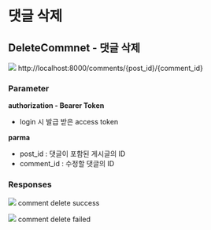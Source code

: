 # 댓글 삭제

## DeleteCommnet - 댓글 삭제

<img src="https://img.shields.io/badge/DELETE-red?style=plastic&logo=appveyor&logo=DELETE"/> http://localhost:8000/comments/{post_id}/{comment_id}

### Parameter

**authorization - Bearer Token**

- login 시 발급 받은 access token

**parma**

- post_id : 댓글이 포함된 게시글의 ID
- comment_id : 수정할 댓글의 ID

### Responses

<img src="https://img.shields.io/badge/200-519800?style=plastic&logo=appveyor&logo=200"/> comment delete success

<img src="https://img.shields.io/badge/403-DB3A00?style=plastic&logo=appveyor&logo=403"/> comment delete failed
